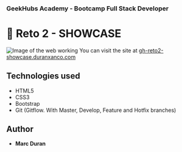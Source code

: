 ### GeekHubs Academy - Bootcamp Full Stack Developer
# 🎥 Reto 2 - SHOWCASE
![Image of the web working](http://gh-reto2-showcase.duranxanco.com/img/gif_pc.gif)
You can visit the site at [gh-reto2-showcase.duranxanco.com](http://gh-reto2-showcase.duranxanco.com/)


## Technologies used
* HTML5
* CSS3
* Bootstrap
* Git (Gitflow. With Master, Develop, Feature and Hotfix branches)


## Author
* **Marc Duran**